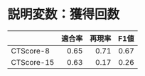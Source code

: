 # 説明変数：獲得回数
| | 適合率 | 再現率 | F1値 |
| :-- | --: | --: | --: |
| CTScore-8 | 0.65 | 0.71 | 0.67 |
| CTScore-15 | 0.63 | 0.17 | 0.26 |

